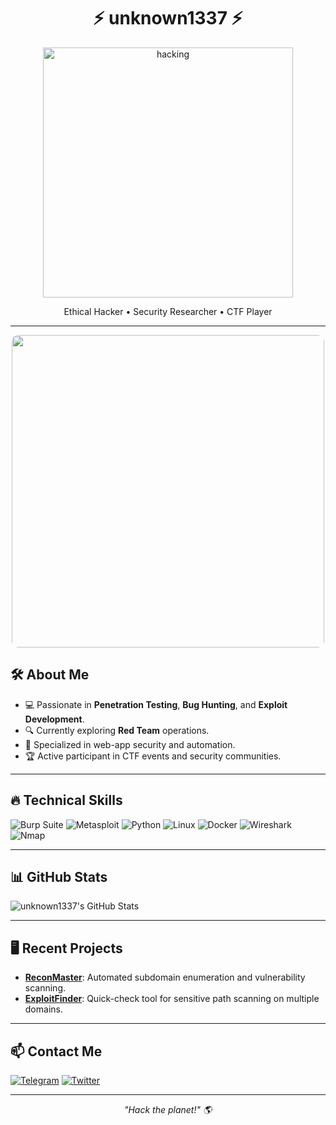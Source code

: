<h1 align="center">⚡ unknown1337 ⚡</h1>

<p align="center">
    <img src="assets/cyber-security.gif" alt="hacking" width="400"/>
</p>

<p align="center">
  Ethical Hacker • Security Researcher • CTF Player
</p>

---
<p align="center">
  <img src="https://media3.giphy.com/media/v1.Y2lkPTc5MGI3NjExd3h6a3k0YzFpcXQ2ZWxmMDdiYjk0NzFnN28wOG96NjV5M285azUwNiZlcD12MV9pbnRlcm5hbF9naWZfYnlfaWQmY3Q9Zw/6OrCT1jVbonHG/giphy.gif" width="500" style="border-radius: 10px;" />
</p>

## 🛠️ About Me

- 💻 Passionate in **Penetration Testing**, **Bug Hunting**, and **Exploit Development**.
- 🔍 Currently exploring **Red Team** operations.
- 🎯 Specialized in web-app security and automation.
- 🏆 Active participant in CTF events and security communities.

---

## 🔥 Technical Skills

![Burp Suite](https://img.shields.io/badge/-Burp%20Suite-FF7139?style=flat&logo=portswigger&logoColor=white)
![Metasploit](https://img.shields.io/badge/-Metasploit-blue?style=flat&logo=Metasploit&logoColor=white)
![Python](https://img.shields.io/badge/-Python-3776AB?style=flat&logo=Python&logoColor=white)
![Linux](https://img.shields.io/badge/-Linux-FCC624?style=flat&logo=Linux&logoColor=black)
![Docker](https://img.shields.io/badge/-Docker-2496ED?style=flat&logo=Docker&logoColor=white)
![Wireshark](https://img.shields.io/badge/-Wireshark-1679A7?style=flat&logo=Wireshark&logoColor=white)
![Nmap](https://img.shields.io/badge/-Nmap-4A154B?style=flat&logo=Nmap&logoColor=white)

---

## 📊 GitHub Stats

![unknown1337's GitHub Stats](https://github-readme-stats.vercel.app/api?username=unknown1337&show_icons=true&theme=radical)

---

## 🖥️ Recent Projects

- [**ReconMaster**](#): Automated subdomain enumeration and vulnerability scanning.
- [**ExploitFinder**](#): Quick-check tool for sensitive path scanning on multiple domains.

---

## 📫 Contact Me

[![Telegram](https://img.shields.io/badge/-Telegram-0088cc?style=flat&logo=Telegram&logoColor=white)](https://t.me/unknown1337)
[![Twitter](https://img.shields.io/badge/-Twitter-1DA1F2?style=flat&logo=Twitter&logoColor=white)](https://twitter.com/unknown1337)

---

<p align="center">
   <i>"Hack the planet!" 🌎</i>
</p>
